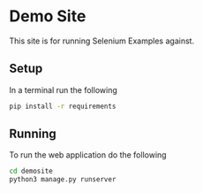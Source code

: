# Demo Site

This site is for running Selenium Examples against.

## Setup

In a terminal run the following

```bash
pip install -r requirements
```

## Running
To run the web application do the following

```bash
cd demosite
python3 manage.py runserver
```